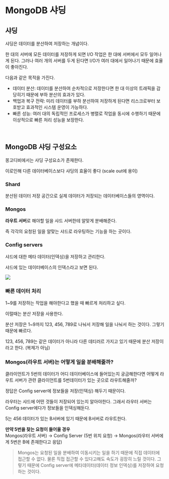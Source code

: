 # MongoDB 샤딩


## 샤딩

샤딩은 데이터를 분산하여 저장하는 개념이다.

한 대의 서버에 모든 데이터를 저장하게 되면 I/O 작업은 한 대에 서버에서 모두 일어나게 된다.
그러나 여러 개의 서버를 두게 된다면 I/O가 여러 대에서 일어나기 때문에 효율이 좋아진다.

다음과 같은 목적을 가진다.
- 데이터 분산: 데이터를 분산하여 순차적으로 저장한다면 한 대 이상의 트래픽을 감당히기 때문에 부하 분산의 효과가 있다.
- 백업과 복구 전략: 미리 데이터를 부하 분선하여 저장하게 된다면 리스크로부터 보호받고 효과적인 시스템 운영이 가능하다.
- 빠른 성능: 여러 대의 독립적인 프로세스가 병렬로 작업을 동시에 수행하기 때문에 이상적으로 빠른 처리 성능을 보장한다.

<br>

## MongoDB 샤딩 구성요소

몽고디비에서는 샤딩 구성요소가 존재한다.

이로인해 다른 데이터베이스보다 샤딩의 효율이 좋다 (scale out에 용이)

### Shard

분산된 데이터 저장 공간으로 실제 데이터가 저장되는 데이터베이스들의 영역이다.

### Mongos

**라우트 서버**로 해야할 일을 샤드 서버한테 알맞게 분배해준다.

즉 각각의 요청된 일을 알맞는 샤드로 라우팅하는 기능을 하는 곳이다.

### Config servers

샤드에 대한 메타 데이터(인덱싱)을 저장하고 관리한다.

샤드에 있는 데이터베이스의 인덱스라고 보면 된다.


![](https://img1.daumcdn.net/thumb/R1280x0/?scode=mtistory2&fname=https%3A%2F%2Fblog.kakaocdn.net%2Fdn%2FbzyU8S%2FbtrmY4M91aK%2FCEMPXOxQvhVCFjQ1lFk2Sk%2Fimg.png)


### 빠른 데이터 처리

1~9를 저장하는 작업을 해야한다고 했을 때 빠르게 처리하고 싶다. 

이럴때는 분산 저장을 사용한다.

분산 저장은 1~9까지 123, 456, 789로 나눠서 저장해 일을 나눠서 하는 것이다. 그렇기 때문에 빠르다.

123, 456, 789는 같은 데이터가 아니라 다른 데티러르 가지고 있기 때문에 분산 저장이라고 한다. (복제가 아님)


### Mongos(라우트 서버)는 어떻게 일을 분배해줄까?

클라이언트가 5번의 데이터가 어디 데이터베이스에 들어있는지 궁금해한다면 어떻게 라우트 서버가 관련 클라이언트를 5번데이터가 있는 곳으로 라우트해줄까?

정답은 Config server에 정보들을 저장(인덱싱) 해두기 때문이다.

라우터는 샤드에 어떤 것들이 저장되어 있는지 알아야한다. 그래서 라우터 서버는 Config server에다가 정보들을 인덱싱해둔다.

5는 456 데이터가 있는 B서버에 있기 때문에 B서버로 라우트한다.

**만약 5번을 찾는 요청이 들어올 경우**  
Mongos(라우트 서버) -> Config Server (5번 위치 요청) -> Mongos(라우터 서버에게 5번은 B에 존재한다고 응답)

> Mongos는 요청된 일을 분배하여 이동시키는 일을 하기 때문에 직접 데이터에 접근할 수 없다. 물론 직접 접근할 수 있다고해도 속도가 굉장히 느릴 것이다. 그렇기 때문에 Config server에 메타데이터(데이터 정보 인덱싱)를 저장하여 요청하는 것이다.

